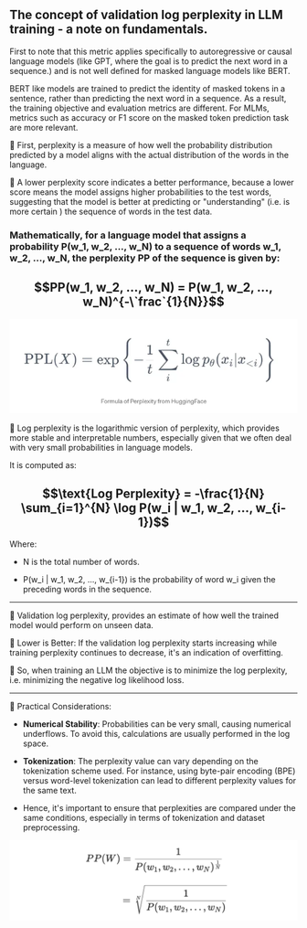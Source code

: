 ## The concept of **validation log perplexity** in LLM training - a note on fundamentals.

First to note that this metric applies specifically to autoregressive or causal language models (like GPT, where the goal is to predict the next word in a sequence.) and is not well defined for masked language models like BERT.

BERT like models are trained to predict the identity of masked tokens in a sentence, rather than predicting the next word in a sequence. As a result, the training objective and evaluation metrics are different. For MLMs, metrics such as accuracy or F1 score on the masked token prediction task are more relevant.

📌 First, perplexity is a measure of how well the probability distribution predicted by a model aligns with the actual distribution of the words in the language.

📌 A lower perplexity score indicates a better performance, because a lower score means the model assigns higher probabilities to the test words, suggesting that the model is better at predicting or "understanding" (i.e. is more certain ) the sequence of words in the test data.

### Mathematically, for a language model that assigns a probability P(w_1, w_2, ..., w_N) to a sequence of words w_1, w_2, ..., w_N, the perplexity PP of the sequence is given by:

## $$PP(w_1, w_2, ..., w_N) = P(w_1, w_2, ..., w_N)^{-\`frac`{1}{N}}$$

![](assets/20231011024018.png)

📌 Log perplexity is the logarithmic version of perplexity, which provides more stable and interpretable numbers, especially given that we often deal with very small probabilities in language models.

It is computed as:

## $$\text{Log Perplexity} = -\frac{1}{N} \sum_{i=1}^{N} \log P(w_i | w_1, w_2, ..., w_{i-1})$$

Where:

- N is the total number of words.

- P(w_i | w_1, w_2, ..., w_{i-1}) is the probability of word w_i given the preceding words in the sequence.

-------------

📌 Validation log perplexity, provides an estimate of how well the trained model would perform on unseen data.

📌 Lower is Better: If the validation log perplexity starts increasing while training perplexity continues to decrease, it's an indication of overfitting.

📌 So, when training an LLM the objective is to minimize the log perplexity, i.e. minimizing the negative log likelihood loss.

-----------

📌 Practical Considerations:

- **Numerical Stability**: Probabilities can be very small, causing numerical underflows. To avoid this, calculations are usually performed in the log space.

- **Tokenization**: The perplexity value can vary depending on the tokenization scheme used. For instance, using byte-pair encoding (BPE) versus word-level tokenization can lead to different perplexity values for the same text.

- Hence, it's important to ensure that perplexities are compared under the same conditions, especially in terms of tokenization and dataset preprocessing.


![](assets/20231011023124.png)